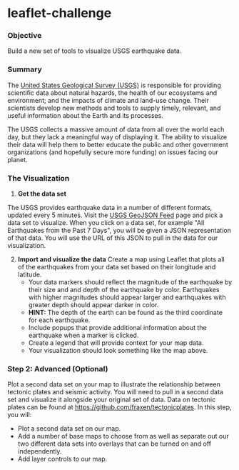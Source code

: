 # leaflet-challenge

### Objective

Build a new set of tools to visualize USGS earthquake data.

### Summary

The [United States Geological Survey (USGS)](https://www.usgs.gov) is responsible for providing scientific data about natural hazards, the health of our ecosystems and environment; and the impacts of climate and land-use change. Their scientists develop new methods and tools to supply timely, relevant, and useful information about the Earth and its processes.

The USGS collects a massive amount of data from all over the world each day, but they lack a meaningful way of displaying it. The ability to visualize their data will help them to better educate the public and other government organizations (and hopefully secure more funding) on issues facing our planet.

### The Visualization


1. **Get the data set**

The USGS provides earthquake data in a number of different formats, updated every 5 minutes. Visit the [USGS GeoJSON Feed](http://earthquake.usgs.gov/earthquakes/feed/v1.0/geojson.php) page and pick a data set to visualize. When you click on a data set, for example "All Earthquakes from the Past 7 Days", you will be given a JSON representation of that data. You will use the URL of this JSON to pull in the data for our visualization.

2. **Import and visualize the data**
   Create a map using Leaflet that plots all of the earthquakes from your data set based on their longitude and latitude.
   * Your data markers should reflect the magnitude of the earthquake by their size and and depth of the earthquake by color. Earthquakes with higher magnitudes should appear larger and earthquakes with greater depth should appear darker in color.
   * **HINT:** The depth of the earth can be found as the third coordinate for each earthquake.
   * Include popups that provide additional information about the earthquake when a marker is clicked.
   * Create a legend that will provide context for your map data.
   * Your visualization should look something like the map above.

### Step 2: Advanced (Optional)

Plot a second data set on your map to illustrate the relationship between tectonic plates and seismic activity. You will need to pull in a second data set and visualize it alongside your original set of data. Data on tectonic plates can be found at <https://github.com/fraxen/tectonicplates>.
In this step, you will:
* Plot a second data set on our map.
* Add a number of base maps to choose from as well as separate out our two different data sets into overlays that can be turned on and off independently.
* Add layer controls to our map.
